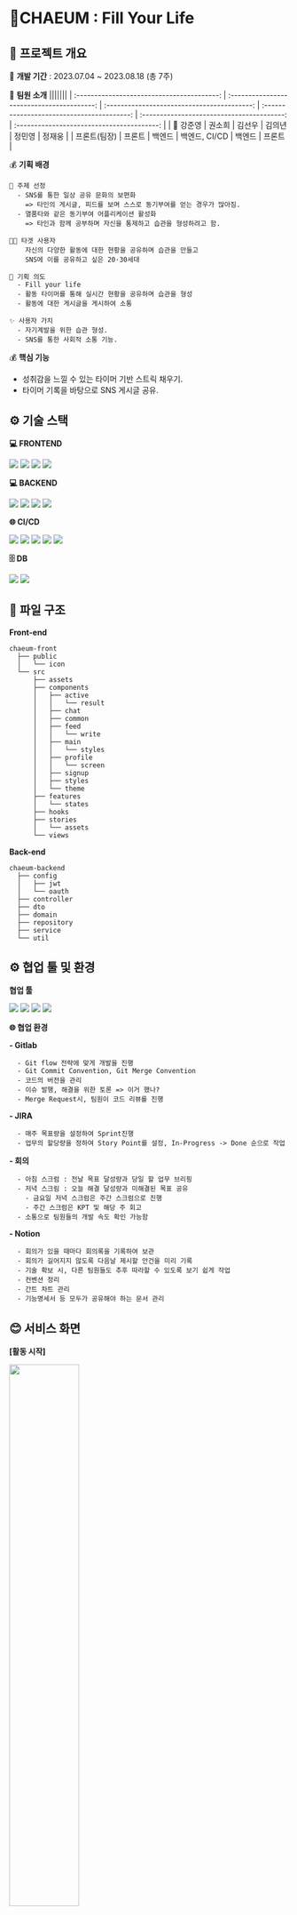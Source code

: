 # 🌊CHAEUM : Fill Your Life





## 📅 프로젝트 개요

🫧 **개발 기간** : 2023.07.04 ~ 2023.08.18 (총 7주)

🫧 **팀원 소개**
|||||||
| :----------------------------------------: | :----------------------------------------: | :-----------------------------------------: | :----------------------------------------: | :----------------------------------------: | :----------------------------------------: |
| 👑 강준영 | 권소희 | 김선우 | 김의년 | 정민영 | 정재웅 |
| 프론트(팀장) | 프론트 | 백엔드 | 백엔드, CI/CD | 백엔드 | 프론트 |

💰 **기획 배경**

    🫧 주제 선정
      - SNS를 통한 일상 공유 문화의 보편화
        => 타인의 게시글, 피드를 보며 스스로 동기부여를 얻는 경우가 많아짐.
      - 열품타와 같은 동기부여 어플리케이션 활성화
        => 타인과 함께 공부하며 자신을 통제하고 습관을 형성하려고 함.

    👩🏻 타겟 사용자
        자신의 다양한 활동에 대한 현황을 공유하며 습관을 만들고
        SNS에 이를 공유하고 싶은 20·30세대

    📑 기획 의도
      - Fill your life
      - 활동 타이머를 통해 실시간 현황을 공유하며 습관을 형성
      - 활동에 대한 게시글을 게시하여 소통

    ✨ 사용자 가치
      - 자기계발을 위한 습관 형성.
      - SNS를 통한 사회적 소통 기능.

💰 **핵심 기능**

- 성취감을 느낄 수 있는 타이머 기반 스트릭 채우기.
- 타이머 기록을 바탕으로 SNS 게시글 공유.

## ⚙️ 기술 스택

**💻 FRONTEND**

<img src="https://img.shields.io/badge/React-61DAFB?style=for-the-badge&logo=React&logoColor=white">
<img src="https://img.shields.io/badge/typescript-3178C6?style=for-the-badge&logo=typescript&logoColor=white">
<img src="https://img.shields.io/badge/Redux-764ABC?style=for-the-badge&logo=typescript&logoColor=white">
<img src="https://img.shields.io/badge/tailwindcss-06B6D4?style=for-the-badge&logo=tailwindcss&logoColor=white">

**💻 BACKEND**

<img src="https://img.shields.io/badge/springboot-6DB33F?style=for-the-badge&logo=springboot&logoColor=white">
<img src="https://img.shields.io/badge/springsecurity-6DB33F?style=for-the-badge&logo=springsecurity&logoColor=white">
<img src="https://img.shields.io/badge/JPA-000000?style=for-the-badge&logo=JPA&logoColor=white">
<img src="https://img.shields.io/badge/JWT-000000?style=for-the-badge&logo=JWT&logoColor=white">

**🌐 CI/CD**

<img src="https://img.shields.io/badge/jenkins-D24939?style=for-the-badge&logo=jenkins&logoColor=white">
<img src="https://img.shields.io/badge/nginx-009639?style=for-the-badge&logo=nginx&logoColor=white">
<img src="https://img.shields.io/badge/docker-2496ED?style=for-the-badge&logo=docker&logoColor=white">
<img src="https://img.shields.io/badge/Amazon EC2-FF9900?style=for-the-badge&logo=AmazonEC2&logoColor=white">
<img src="https://img.shields.io/badge/Open SSL-721412?style=for-the-badge&logo=OpenSSL&logoColor=white">

**🗄 DB**

<img src="https://img.shields.io/badge/mysql-4479A1?style=for-the-badge&logo=mysql&logoColor=white">
<img src="https://img.shields.io/badge/MongoDB-47A248?style=for-the-badge&logo=MongoDB&logoColor=white">

## 📂 파일 구조

**Front-end**

```
chaeum-front
  ├── public
  │	  └── icon
  └── src
      ├── assets
      ├── components
      │   ├── active
      │   │   └── result
      │   ├── chat
      │   ├── common
      │   ├── feed
      │   │   └── write
      │   ├── main
      │   │   └── styles
      │   ├── profile
      │   │   └── screen
      │   ├── signup
      │   ├── styles
      │   └── theme
      ├── features
      │   └── states
      ├── hooks
      ├── stories
      │   └── assets
      └── views
```

**Back-end**

```
chaeum-backend
  ├── config
  │   ├── jwt
  │   └── oauth
  ├── controller
  ├── dto
  ├── domain
  ├── repository
  ├── service
  └── util

```

## ⚙️ 협업 툴 및 환경

**협업 툴**

<img src="https://img.shields.io/badge/git-F05032?style=for-the-badge&logo=git&logoColor=white">
<img src="https://img.shields.io/badge/jira-0052CC?style=for-the-badge&logo=jira&logoColor=white">
<img src="https://img.shields.io/badge/notion-000000?style=for-the-badge&logo=notion&logoColor=white">
<img src="https://img.shields.io/badge/mattermost-0058CC?style=for-the-badge&logo=mattermost&logoColor=white">

**🌐 협업 환경**

**- Gitlab**
```
  - Git flow 전략에 맞게 개발을 진행
  - Git Commit Convention, Git Merge Convention
  - 코드의 버전을 관리
  - 이슈 발행, 해결을 위한 토론 => 이거 했나?
  - Merge Request시, 팀원이 코드 리뷰를 진행
```
**- JIRA**
```
  - 매주 목표량을 설정하여 Sprint진행
  - 업무의 할당량을 정하여 Story Point를 설정, In-Progress -> Done 순으로 작업
```

**- 회의**
```
  - 아침 스크럼 : 전날 목표 달성량과 당일 할 업무 브리핑
  - 저녁 스크림 : 오늘 해결 달성량과 미해결된 목표 공유
    - 금요일 저녁 스크럼은 주간 스크럼으로 진행
    - 주간 스크럼은 KPT 및 해당 주 회고
  - 소통으로 팀원들의 개발 속도 확인 가능함
```

**- Notion**
```
  - 회의가 있을 때마다 회의록을 기록하여 보관
  - 회의가 길어지지 않도록 다음날 제시할 안건을 미리 기록
  - 기술 확보 시, 다른 팀원들도 추후 따라할 수 있도록 보기 쉽게 작업
  - 컨벤션 정리
  - 간트 차트 관리
  - 기능명세서 등 모두가 공유해야 하는 문서 관리
```

## 😊 서비스 화면

**[활동 시작]**

<img src='./exec/image/활동 시작.gif' width=50%> 
<br>
- 시작 버튼을 클릭해서 활동을 시작
- 활동을 시작하면 라이벌들이 보임
<br><br>

**[활동 중]**

<img src='./exec/image/채움 중 + 라이벌 보여주기.gif' width=50%> 
<br>
- 현재 본인이 얼마나 진행 했는지 확인 가능
- 본인을 응원한 사람의 응원글 확인 가능
- 본인의 활동에 대한 동기부여 멘트 확인 가능
<br><br>

**[활동 종료]**

<img src='./exec/image/활동 종료 및 라이벌 목록과 응원글 목록.gif' width=50%> 
<br>
- 본인이 활동 했을 때 생성되었던 라이벌의 목록 확인 가능
- 활동 종료 후, 본인이 받은 응원글의 목록 확인 가능
<br><br>

**[피드]**

<img src='./exec/image/chaeum-feed.gif' width=50%> 
<br>
- 다른 사람들이 작성한 피드를 확인 할 수 있음
<br><br>

**[상세 피드]**

<img src='./exec/image/feed-detail.gif' width=50%> 
<br>
- 다른 사람이 작성한 피드를 상세히 볼 수 있음
<br><br>

**[마이페이지]**

<img src='./exec/image/chaeum-mypage.gif' width=50%> 
<br>
- 마이페이지에서 다른 피드 페이지로 넘어갈 수 있음
<br><br>

**[내 게시글]**

<img src='./exec/image/myArticle.gif' width=50%> 
<br>
- 마이 페이지에서 내가 쓴 피드를 확인 할 수 있음
<br><br>

**[스트릭 생성]**

<img src='./exec/image/streak-create.gif' width=50%> 
<br>
- 스트릭 생성 버튼을 통해서 스트릭 생성 화면으로 이동 가능
<br><br>

**[스트릭 생성 완료]**

<img src='./exec/image/streak-create-complete.gif' width=50%> 
<br>
- 스트릭 이름, 중분류, 태그 등 입력 후 스트릭 생성 가능
<br><br>

**[스트릭 수정]**

<img src='./exec/image/streak-modify.gif' width=50%> 
<br>
- 스트릭 이름, 태그를 수정 할 수 있음
<br><br>

**[스트릭 비활성화]**

<img src='./exec/image/streak-disable.gif' width=50%> 
<br>
- 활성화 되어있던 스트릭을 비활성화 할 수 있음
<br><br>

**[스트릭 활성화]**

<img src='./exec/image/streak-able.gif' width=50%> 
<br>
- 비활성화 중이었던 스트릭을 활성화 가능
<br><br>

**[스트릭 삭제]**

<img src='./exec/image/streak-delete.gif' width=50%> 
<br>
- 삭제를 원하는 스트릭 삭제 가능
<br><br>

**[활동]**

- 활동 시작을 통해서 채움을 할 수 있음
- 활동 중에는 나와 친구한 사람들이 보내주는 응원들이 보임

**[라이벌 보여주기]**

- 나와 같은 활동을 하는 사람들이 보임
- 장,단기 목표를 주기위해서 라이벌과 시간 차이가 작은 사람 부터 큰 사람까지 보여줌

**[스트릭 꾸미기]**

- 스트릭 이름, 스트릭 태그, 스트릭 분류, 스트릭 색상들을 설정할 수 있음
- 스트릭 삭제를 통해서 스트릭의 정보를 사용안할 수 있음
- 스트릭 비활성화를 통해서 스트릭을 사용안할 수 있음 => 삭제와 다른 점은 스트릭 정보는 사용함

**[게시글 작성]**

- 활동 종료 후, 자신이 한 활동에 대해서 게시글을 작성 가능
- 해당 게시글에는 활동 시간 등 활동에 관한 것들이 반드시 들어감
- 게시글의 댓글은 활동할 때 받은 응원과 공유가 됨


## 🎨프로토타입

**[색상 지정]**

<img src='./exec/image/프로토타입.png' width=50%> 
<br>

**[회원 가입/로그인]** 

<img src='./exec/image/회원가입.png' width=50%> 
<br>

**[메인 페이지]** 

<img src='./exec/image/메인페이지.png' width=50%> 
<br>

**[액티브]**

<img src='./exec/image/액티브.png' width=50%> 
<br>

**[결과]**

<img src='./exec/image/결과.png' width=50%> 
<br>

**[피드]**

<img src='./exec/image/피드.png' width=50%> 
<br>

**[알림]**

<img src='./exec/image/알림.png' width=50%> 
<br>

**[마이페이지]**

<img src='./exec/image/마이페이지.png' width=50%> 
<br>

## 📂 아키텍쳐

<img src='./exec/image/아키텍쳐.png' width=50%> 
<br>

### 컨벤션

<a href='./exec/Convention'>해당 링크를 통해서 자세히 확인 가능</a>
<br>

### API DOCS

<img src='./exec/image/API_DOCS.png' width=50%> 
<br>

## 🗂️ ERD

<img src='./exec/image/erd.png' width=50%> 
<br>

### 포팅메뉴얼

<a href='./exec'>포팅메뉴얼에서 확인 가능</a>

